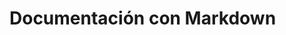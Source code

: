 # Documentación con Markdown <style color = blue>
# Documentación con Markdown <style color = blue>


Un proyecto de programación es tan útil como la documentación que va
con él. Hay quien dice que una aplicación es documentación con un poco de código añadido.

Como mínimo, necesitan un fichero `README.md` que explique la
intención del proyecto y qué hacer para instalarlo, así como cualquier
información adicional como quienes son los programadores y de qué
van. [Markdown](https://github.com/adam-p/markdown-here/wiki/Markdown-Cheatsheet),
un lenguaje que permite añadir marcas simples para indicar el papel de
ciertas palabras en la estructura del documento, es una de las
soluciones más universales.


## Por qué Markdown

**Markdown** es un lenguaje de marcado *ligero* que, una vez
interpretado, permite dar formato a un  texto. Con este lenguaje, la
meta es poder formatear de forma sencilla, donde la lectura sea clara
y tener la posibilidad de convertir el resultado a otros formatos, como HTML
o PDF.

Cuando no está interpretado, es decir, es texto plano, ya proporciona bastante
información. Es muy visual. Esto lo convierte en una herramienta genial para
documentar nuestros programas, ya que en el código fuente, en general, no
tendremos ningún tipo de interpretación de las marcas del lenguaje.

Por otro lado, si utilizamos herramientas para generar documentación a
partir del código fuente de nuestro programa, nos vemos obligados a aprender la
sintaxis propia de esa herramienta, lo que se convierte en algo horrible
teniendo en cuenta que cada lenguaje aporta su propio generador de
documentación de una forma más o menos estándar. Con Markdown podemos
escribir siempre siguiendo el mismo formato y generar nuestra
documentación con las mismas herramientas, o similares, que las
sugeridas en cada lenguaje; de hecho, Markdown se ha convertido en algo tan
habitual que la mayoría de estas herramientas han incorporado algún
tipo de extensión para soportarlo.

También es muy útil para la generación de páginas
estáticas creadas con software como [Jekyll](https://jekyllrb.com/),
o, como estamos utilizando Go, [Hugo](https://gohugo.io/). Estas
herramientas nos permiten completar enriquecer nuestra documentación o
crear un blog o una página estática, yendo más allá de la documentación del
propio código.

Pero es que el uso de Markdown expande sus horizontes más
allá del ámbito puramente relacionado con la programación y
desarrollo de software:
redacción de artículos de investigación, formateo de comentarios en
sitios como [reddit](https://www.reddit.com/) o el mismo StackOverflow mencionado anteriormente. Y también, por supuesto, para escribir libros como
el que estás leyendo ahora mismo son algunos de los usos que otra mucha
gente da a este lenguaje.


## Enriqueciendo documentos con Markdown

Un documento, en general, va a tener un título principal y luego una serie de
secciones, con una jerarquía inferior, que estructuran el texto en partes
relacionadas. Un `README`, por ejemplo, tendrá, tras una introducción,
instrucciones para instalar, para ejecutar y quizás una nota sobre la licencia
o sobre cómo colaborar con el mismo.

Si quieres poner cabeceras a tu texto, algo así como los títulos de cada
sección, solo tienes que escribir el carácter almohadilla y un espacio antes
de la frase a resaltar. Cuantas más almohadillas pongas, más abajo en la
jerarquía estará esa cabecera. Es decir, `# Este es el nombre de mi proyecto`
y `## Cómo instalar`. `### Instalar desde GitHub` y así.

Por ejemplo, si quieres tener tu texto en cursiva, solo necesitas abrir y
cerrar la oración con un asterisco, tal que `*este texto se muestra en
cursiva*`. También vale la barra baja "`_`" en lugar del asterisco. ¿Qué tengo
que hacer si quiero poner ese mismo texto en negrita? En lugar de utilizar un
asterisco, utiliza dos. También vale para el caso del carácter "barra baja".
Osea, `**este texto estaría en negrita**`. Y `**_este otro estaría en negrita y
cursiva_**`.

Markdown no interpretará, al menos por defecto, cuando quieras incluir
en tu texto un enlace a una página web. Para incluir uno, tienes que hacerlo
de la forma siguiente:`[Texto a mostrar](URL a la que ir)`. ¿Así de fácil? Así
de fácil.

Insertar imágenes es muy parecido a insertar enlaces: la estructura es
la misma, salvo que tenemos que poner un signo de admiración justo antes
del primer corchete. Osea, `![Texto a mostrar](URL a la imagen)`. En cuanto
al "texto a mostrar", es el texto que verás si la imagen no carga o, si por
ejemplo has exportado el documento a HTML, el texto que se muestra
al poner el cursor del ratón encima.

¿Qué hay en un texto más enriquecedor que hacer referencia a otros textos
o, incluso, a lo que simplemente alguien dijo en algún momento? Para insertar
una cita, solo necesitamos iniciar la cita con el carácter "mayor que". Imagina
que queremos citar a John Johnson, entonces: `> "Primero resuelve el problema.
Entonces, escribe el código"`. Este texto se interpretará como:

> "Primero resuelve el problema. Entonces, escribe el código"

Las listas tampoco podían faltar. Aquí tenemos dos opciones:
* Listas sin orden: para estas listas solamente necesitas poner cada elemento
de la lista en una nueva línea y preceder dicha línea por un asterisco y
un espacio. Un ejemplo de lista sería:
```bash
`* Resolver el problema`
`* Escribir el código`
`* Compartir la solución`
```

* Listas ordenadas: tienes que precederlas por un número seguido de un punto:
```bash
`1. Resolver el problema`
`2. Escribir el código`
`3. Compartir la solución`
```
Imagina que por alguna razón, no numeras bien la lista. ¡No pasa nada! El
intérprete se dará cuenta y mostrará correctamente la lista ordenada.

¿Y qué pasa si quiero hacer una lista dentro de un elemento de una lista?
Solamente tienes que añadir un nivel de indentación. Por ejemplo:

```bash
`* Resolver el problema`
` * Mirar posibles soluciones`
` * Establecer cual es la más adecuada`
`* Escribir el código`
` * Elegir un lenguaje`
` * Elegir los tipos de dato más adecuados`
`* Compartir la solución`
` * Publicarla en Github`
` * Escribir un artículo sobre ello`
```

Resultaría en:
* Resolver el problema
 * Mirar posibles soluciones
 * Establecer cual es la más adecuada
* Escribir el código
 * Elegir un lenguaje
 * Elegir los tipos de dato más adecuados
* Compartir la solución
 * Publicarla en Github
 * Escribir un artículo sobre ello

Con esta pincelada, tienes casi todo lo que hay que saber sobre Markdown.
Pero Markdown es una base que tiene diferentes *sabores*. Algunos, 
[como el de GitHub](https://guides.github.com/features/mastering-markdown/),
tienen algunas otras marcas que pueden ser muy útiles, como listas de
tareas, tablas o resaltadores de sintaxis. Incluso emojis.

## *En resumen*

Markdown es un buen lenguaje para enriquecer el texto plano. Con
unas pocas reglas de sintaxis puede hacer que tu texto incluya
negritas, cursivas o cabeceras entre otros. Además, es el lenguaje que
se usa en webs como las que se alojan en Github. Pero ese ya es otro capítulo.
